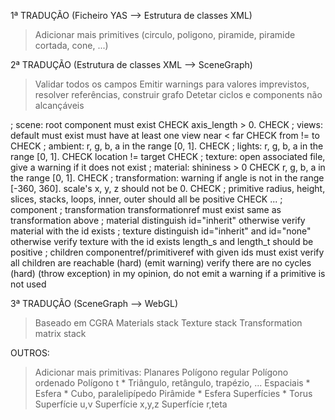 1ª TRADUÇÃO (Ficheiro YAS --> Estrutura de classes XML)
> Adicionar mais primitives (circulo, poligono, piramide, piramide cortada, cone, ...)

2ª TRADUÇÃO (Estrutura de classes XML --> SceneGraph)
> Validar todos os campos
> Emitir warnings para valores imprevistos, resolver referências, construir grafo
> Detetar ciclos e components não alcançáveis

; scene:
	root component must exist CHECK
	axis_length > 0. CHECK
; views:
	default must exist 
	must have at least one view 
	near < far CHECK
	from != to CHECK
; ambient:
	r, g, b, a in the range [0, 1]. CHECK
; lights:
	r, g, b, a in the range [0, 1]. CHECK
	location != target CHECK
; texture:
	open associated file, give a warning if it
	does not exist
; material:
	shininess > 0 CHECK
	r, g, b, a in the range [0, 1]. CHECK
; transformation:
	warning if angle is not in the range [-360, 360].
	scale's x, y, z should not be 0. CHECK
; primitive
	radius, height, slices, stacks, loops, inner, outer
	should all be positive CHECK
	...
; component
	; transformation
		transformationref must exist
		same as transformation above
	; material
		distinguish id="inherit"
		otherwise verify material with the id exists
	; texture
		distinguish id="inherit" and id="none"
		otherwise verify texture with the id exists
		length_s and length_t should be positive
	; children
		componentref/primitiveref with given ids must exist
		verify all children are reachable (hard) (emit warning)
		verify there are no cycles (hard) (throw exception)
		in my opinion, do not emit a warning if a primitive
		is not used

3ª TRADUÇÃO (SceneGraph --> WebGL)
> Baseado em CGRA
> Materials stack
> Texture stack
> Transformation matrix stack

OUTROS:
> Adicionar mais primitivas:
	Planares
		Polígono regular
		Polígono ordenado
		Polígono t
	*   Triângulo, retângulo, trapézio, ...
	Espaciais
	*   Esfera
	*   Cubo, paralelipípedo
		Pirâmide
	*   Esfera
	Superfícies
	*   Torus
		Superfície u,v
		Superfície x,y,z
		Superfície r,teta
